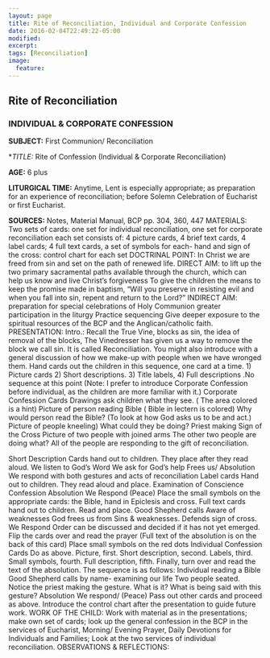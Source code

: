 ```yaml
---
layout: page
title: Rite of Reconciliation, Individual and Corporate Confession
date: 2016-02-04T22:49:22-05:00
modified:
excerpt:
tags: [Reconciliation]
image:
  feature:
---
```


## Rite of Reconciliation
### INDIVIDUAL & CORPORATE CONFESSION

**SUBJECT:** First Communion/ Reconciliation

**TITLE:* Rite of Confession (Individual & Corporate Reconciliation)

**AGE:** 6 plus

**LITURGICAL TIME:** Anytime, Lent is especially appropriate; as preparation for an experience of reconciliation; before Solemn Celebration of Eucharist or first Eucharist.

**SOURCES:** Notes, Material Manual, BCP pp. 304, 360, 447
MATERIALS: Two sets of cards: one set for individual reconciliation, one set for corporate reconciliation each set consists of: 4 picture cards, 4 brief text cards, 4 label cards; 4 full text cards, a set of symbols for each- hand and sign of the cross: control chart for each set
DOCTRINAL POINT: In Christ we are freed from sin and set on the path of renewed life.
DIRECT AIM: to lift up the two primary sacramental paths available through the church, which can help us know and live Christ’s forgiveness
To give the children the means to keep the promise made in baptism, “Will you preserve in resisting evil and when you fall into sin, repent and return to the Lord?”
INDIRECT AIM: preparation for special celebrations of Holy Communion
greater participation in the liturgy
Practice sequencing
Give deeper exposure to the spiritual resources of the BCP and the Anglican/catholic faith.
PRESENTATION: Intro.: Recall the True Vine, blocks as sin, the idea of removal of the blocks, The Vinedresser has given us a way to remove the block we call sin. It is called Reconciliation. You might also introduce with a general discussion of how we make-up with people when we have wronged them.
Hand cards out the children in this sequence, one card at a time. 1) Picture cards 2) Short descriptions. 3) Title labels, 4) Full descriptions .No sequence at this point
 (Note: I prefer to introduce Corporate Confession before individual, as the children are more familiar with it.)
Corporate Confession Cards
Drawings  ask children what they see. ( The area colored is a hint)
Picture of person reading Bible ( Bible in lectern is colored)
Why would person read the Bible? (To look at how God asks us to be and act.)      
Picture of people kneeling) What could they be doing?
Priest making Sign of the Cross
Picture of two people with joined arms
 The other two people are doing what? All of the people are responding to the gift of reconciliation.

 Short Description Cards hand out to children. They place after they read aloud.
We listen to God’s Word
We ask for God’s help
Frees us/ Absolution
We respond with both gestures and acts of reconciliation
Label cards Hand out to children. They read aloud and place.
Examination of Conscience
Confession
Absolution
We Respond (Peace)
Place the small symbols on the appropriate cards: the Bible, hand in Epiclesis and cross.
Full text cards hand out to children. Read and place.
Good Shepherd calls
Aware of weaknesses
God frees us from Sins & weaknesses. Defends sign of cross.
We Respond
Order can be discussed and decided if it has not yet emerged.
Flip the cards over and read the prayer
 (Full text of the absolution is on the back of this card)
Place small symbols on the red dots
Individual Confession Cards
Do as above. Picture, first. Short description, second. Labels, third. Small symbols, fourth. Full description, fifth.  Finally, turn over and read the text of the absolution.
The sequence is as follows:
Individual reading a Bible Good Shepherd calls by name- examining our life
Two people seated.   Notice the priest making the gesture. What is it? What is being said with this gesture? Absolution
We respond/ (Peace)
Pass out other cards and proceed as above.
Introduce the control chart after the presentation to guide future work.
WORK OF THE CHILD: Work with material as in the presentations; make own set of cards; look up the general confession in the BCP in the services of Eucharist, Morning/ Evening Prayer, Daily Devotions for Individuals and Families; Look at the two services of individual reconciliation.
OBSERVATIONS & REFLECTIONS:

